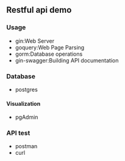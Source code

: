## Restful api demo

### Usage
- gin:Web Server
- goquery:Web Page Parsing
- gorm:Database operations
- gin-swagger:Building API documentation

### Database
- postgres

#### Visualization
- pgAdmin

### API test
- postman
- curl


